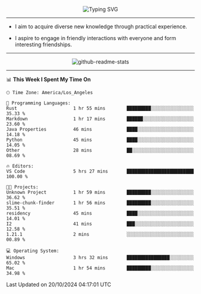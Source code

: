 <p align="center">
  <img src="https://readme-typing-svg.demolab.com?font=Fira+Code&weight=500&size=32&duration=2500&pause=1600&center=true&vCenter=true&random=false&width=1024&height=64&lines=Hi+there+%F0%9F%91%8B;I'm+delighted+you+could+make+it+here+%F0%9F%8E%89;I'm+Harry%2C+a+college+student+still+finding+my+way" alt="Typing SVG" />
</p>


---


- I aim to acquire diverse new knowledge through practical experience.

- I aspire to engage in friendly interactions with everyone and form interesting friendships.


---


<p align="center">
  <img src="https://github-readme-stats.vercel.app/api?username=Harry-Jing&show_icons=true" alt="github-readme-stats"/>
</p>


---

<!--START_SECTION:waka-->
📊 **This Week I Spent My Time On** 

```text
🕑︎ Time Zone: America/Los_Angeles

💬 Programming Languages: 
Rust                     1 hr 55 mins        █████████░░░░░░░░░░░░░░░░   35.33 % 
Markdown                 1 hr 17 mins        ██████░░░░░░░░░░░░░░░░░░░   23.60 % 
Java Properties          46 mins             ████░░░░░░░░░░░░░░░░░░░░░   14.18 % 
Python                   45 mins             ████░░░░░░░░░░░░░░░░░░░░░   14.05 % 
Other                    28 mins             ██░░░░░░░░░░░░░░░░░░░░░░░   08.69 % 

🔥 Editors: 
VS Code                  5 hrs 27 mins       █████████████████████████   100.00 % 

🐱‍💻 Projects: 
Unknown Project          1 hr 59 mins        █████████░░░░░░░░░░░░░░░░   36.62 % 
slime-chunk-finder       1 hr 56 mins        █████████░░░░░░░░░░░░░░░░   35.51 % 
residency                45 mins             ████░░░░░░░░░░░░░░░░░░░░░   14.01 % 
I2                       41 mins             ███░░░░░░░░░░░░░░░░░░░░░░   12.58 % 
1.21.1                   2 mins              ░░░░░░░░░░░░░░░░░░░░░░░░░   00.89 % 

💻 Operating System: 
Windows                  3 hrs 32 mins       ████████████████░░░░░░░░░   65.02 % 
Mac                      1 hr 54 mins        █████████░░░░░░░░░░░░░░░░   34.98 % 
```


 Last Updated on 20/10/2024 04:17:01 UTC
<!--END_SECTION:waka-->

